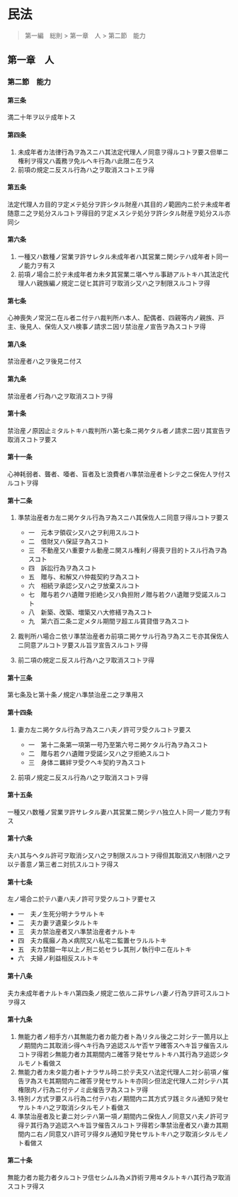 # 民法

> 第一編　総則 > 第一章　人 > 第二節　能力

## 第一章　人

### 第二節　能力

#### 第三条

満二十年ヲ以テ成年トス

#### 第四条

1. 未成年者カ法律行為ヲ為スニハ其法定代理人ノ同意ヲ得ルコトヲ要ス但単ニ権利ヲ得又ハ義務ヲ免ルヘキ行為ハ此限ニ在ラス
2. 前項の規定ニ反スル行為ハ之ヲ取消スコトエヲ得

#### 第五条

法定代理人カ目的ヲ定メテ処分ヲ許シタル財産ハ其目的ノ範囲内ニ於テ未成年者随意ニ之ヲ処分スルコトヲ得目的ヲ定メスシテ処分ヲ許シタル財産ヲ処分スル亦同シ

#### 第六条

1. 一種又ハ数種ノ営業ヲ許サレタル未成年者ハ其営業ニ関シテハ成年者ト同一ノ能力ヲ有ス
2. 前項ノ場合ニ於テ未成年者カ未タ其営業ニ堪ヘサル事跡アルトキハ其法定代理人ハ親族編ノ規定ニ従ヒ其許可ヲ取消シ又ハ之ヲ制限スルコトヲ得

#### 第七条

心神喪失ノ常況ニ在ル者ニ付テハ裁判所ハ本人、配偶者、四親等内ノ親族、戸主、後見人、保佐人又ハ検事ノ請求ニ因リ禁治産ノ宣告ヲ為スコトヲ得

#### 第八条

禁治産者ハ之ヲ後見ニ付ス

#### 第九条

禁治産者ノ行為ハ之ヲ取消スコトヲ得

#### 第十条

禁治産ノ原因止ミタルトキハ裁判所ハ第七条ニ掲ケタル者ノ請求ニ因リ其宣告ヲ取消スコトヲ要ス

#### 第十一条

心神耗弱者、聾者、唖者、盲者及ヒ浪費者ハ準禁治産者トシテ之ニ保佐人ヲ付スルコトヲ得

#### 第十二条

1. 準禁治産者カ左ニ掲ケタル行為ヲ為スニハ其保佐人ニ同意ヲ得ルコトヲ要ス

    - 一　元本ヲ領収シ又ハ之ヲ利用スルコト
    - 二　借財又ハ保証ヲ為スコト
    - 三　不動産又ハ重要ナル動産ニ関スル権利ノ得喪ヲ目的トスル行為ヲ為スコト
    - 四　訴訟行為ヲ為スコト
    - 五　贈与、和解又ハ仲裁契約ヲ為スコト
    - 六　相続ヲ承認シ又ハ之ヲ放棄スルコト
    - 七　贈与若クハ遺贈ヲ拒絶シ又ハ負担附ノ贈与若クハ遺贈ヲ受諾スルコト
    - 八　新築、改築、増築又ハ大修繕ヲ為スコト
    - 九　第六百二条ニ定メタル期間ヲ超エル賃貸借ヲ為スコト

2. 裁判所ハ場合ニ依リ準禁治産者カ前項ニ掲ケサル行為ヲ為スニモ亦其保佐人ニ同意アルコトヲ要スル旨ヲ宣告スルコトヲ得
3. 前二項の規定ニ反スル行為ハ之ヲ取消スコトヲ得

#### 第十三条

第七条及ヒ第十条ノ規定ハ準禁治産ニ之ヲ準用ス

#### 第十四条

1. 妻カ左ニ掲ケタル行為ヲ為スニハ夫ノ許可ヲ受クルコトヲ要ス

    - 一　第十二条第一項第一号乃至第六号ニ掲ケタル行為ヲ為スコト
    - 二　贈与若クハ遺贈ヲ受諾シ又ハ之ヲ拒絶スルコト
    - 三　身体ニ羈絆ヲ受クヘキ契約ヲ為スコト

2. 前項ノ規定ニ反スル行為ハ之ヲ取消スコトヲ得

#### 第十五条

一種又ハ数種ノ営業ヲ許サレタル妻ハ其営業ニ関シテハ独立人ト同一ノ能力ヲ有ス

#### 第十六条

夫ハ其与ヘタル許可ヲ取消シ又ハ之ヲ制限スルコトヲ得但其取消又ハ制限ハ之ヲ以テ善意ノ第三者ニ対抗スルコトヲ得ス

#### 第十七条

左ノ場合ニ於テハ妻ハ夫ノ許可ヲ受クルコトヲ要セス

- 一　夫ノ生死分明ナラサルトキ
- 二　夫カ妻ヲ遺棄シタルトキ
- 三　夫カ禁治産者又ハ準禁治産者ナルトキ
- 四　夫カ瘋癲ノ為メ病院又ハ私宅ニ監置セラルルトキ
- 五　夫カ禁錮一年以上ノ刑ニ処セラレ其刑ノ執行中ニ在ルトキ
- 六　夫婦ノ利益相反スルトキ

#### 第十八条

夫カ未成年者ナルトキハ第四条ノ規定ニ依ルニ非サレハ妻ノ行為ヲ許可スルコトヲ得ス

#### 第十九条

1. 無能力者ノ相手方ハ其無能力者カ能力者ト為リタル後之ニ対シテ一箇月以上ノ期間内ニ其取消シ得ヘキ行為ヲ追認スルヤ否ヤヲ確答スヘキ旨ヲ催告スルコトヲ得若シ無能力者カ其期間内ニ確答ヲ発セサルトキハ其行為ヲ追認シタルモノト看做ス
2. 無能力者カ未タ能力者トナラサル時ニ於テ夫又ハ法定代理人ニ対シ前項ノ催告ヲ為スモ其期間内ニ確答ヲ発セサルトキ亦同シ但法定代理人ニ対シテハ其権限内ノ行為ニ付テノミ此催告ヲ為スコトヲ得
3. 特別ノ方式ヲ要スル行為ニ付テハ右ノ期間内ニ其方式ヲ践ミタル通知ヲ発セサルトキハ之ヲ取消シタルモノト看做ス
4. 準禁治産者及ヒ妻ニ対シテハ第一項ノ期間内ニ保佐人ノ同意又ハ夫ノ許可ヲ得テ其行為ヲ追認スヘキ旨ヲ催告スルコトヲ得若シ準禁治産者又ハ妻カ其期間内ニ右ノ同意又ハ許可ヲ得タル通知ヲ発セサルトキハ之ヲ取消シタルモノト看做ス

#### 第二十条

無能力者カ能力者タルコトヲ信セシムル為メ詐術ヲ用ヰタルトキハ其行為ヲ取消スコトヲ得ス
